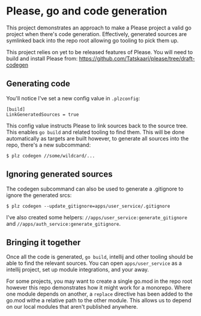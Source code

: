 # Please, go and code generation

This project demonstrates an approach to make a Please project a valid go project when there's code generation.
Effectively, generated sources are symlinked back into the repo root allowing go tooling to pick them up.

This project relies on yet to be released features of Please. You will need to build and install Please from:
https://github.com/Tatskaari/please/tree/draft-codegen

## Generating code
You'll notice I've set a new config value in `.plzconfig`:

```
[build]
LinkGeneratedSources = true
```

This config value instructs Please to link sources back to the source tree. This enables `go build` and related tooling 
to find them. This will be done automatically as targets are built however, to generate all sources into the repo, 
there's a new subcommand:
```
$ plz codegen //some/wildcard/...
```

## Ignoring generated sources
The codegen subcommand can also be used to generate a .gitignore to ignore the generated srcs:
```
$ plz codegen --update_gitignore=apps/user_service/.gitignore
```

I've also created some helpers: `//apps/user_service:generate_gitignore` and `//apps/auth_service:generate_gitignore`.

## Bringing it together
Once all the code is generated, `go build`, intellij and other tooling should be able to find the relevant sources. You 
can open `apps/user_service` as a intellij project, set up module integrations, and your away. 

For some projects, you may want to create a single go.mod in the repo root however this repo demonstrates how it might 
work for a monorepo. Where one module depends on another, a `replace` directive has been added to the go.mod withe a 
relative path to the other module. This allows us to depend on our local modules that aren't published anywhere.  